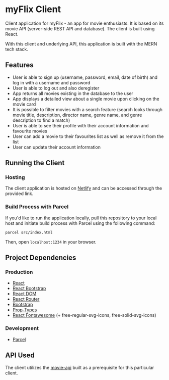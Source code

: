 # myFlix Client
Client application for myFlix - an app for movie enthusiasts. It is based on its movie API (server-side REST API and database). The client is built using React.

With this client and underlying API, this application is built with the MERN tech stack.
## Features
- User is able to sign up (username, password, email, date of birth) and log in with a username and password
- User is able to log out and also deregister
- App returns all movies existing in the database to the user
- App displays a detailed view about a single movie upon clicking on the movie card
- It is possible to filter movies with a search feature (search looks through movie title, description, director name, genre name, and genre description to find a match)
- User is able to see their profile with their account information and favourite movies
- User can add a movie to their favourites list as well as remove it from the list
- User can update their account information
## Running the Client
### Hosting
The client application is hosted on [Netlify](http://localhost) and can be accessed through the provided link.
### Build Process with Parcel
If you'd like to run the application locally, pull this repository to your local host and initiate build process with Parcel using the following command:
```
parcel src/index.html
```
Then, open `localhost:1234` in your browser.
## Project Dependencies
### Production
- [React](https://react.dev/)
- [React Bootstrap](https://react-bootstrap.netlify.app/)
- [React DOM](https://legacy.reactjs.org/docs/react-dom.html)
- [React Router](https://reactrouter.com/en/main)
- [Bootstrap](https://getbootstrap.com/)
- [Prop-Types](https://www.npmjs.com/package/prop-types)
- [React Fontawesome](https://docs.fontawesome.com/web/use-with/react/) (+ free-regular-svg-icons, free-solid-svg-icons)
### Development
- [Parcel](https://parceljs.org/)
## API Used
The client utilizes the [movie-api](https://github.com/vdevhub/movie-api) built as a prerequisite for this particular client.